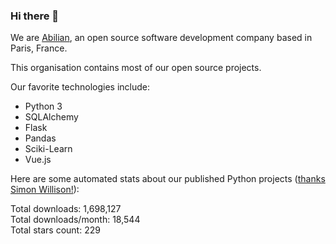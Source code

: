 ### Hi there 👋

We are [Abilian](https://abilian.com/), an open source software development company based in Paris, France.

This organisation contains most of our open source projects.

Our favorite technologies include:

- Python 3
- SQLAlchemy
- Flask
- Pandas
- Sciki-Learn
- Vue.js

Here are some automated stats about our published Python projects
([thanks Simon Willison!][sw-post]):

<!--marker-->
Total downloads: 1,698,127<br>
Total downloads/month: 18,544<br>
Total stars count: 229
<!--end-->

[sw-post]: https://simonwillison.net/2020/Jul/10/self-updating-profile-readme/